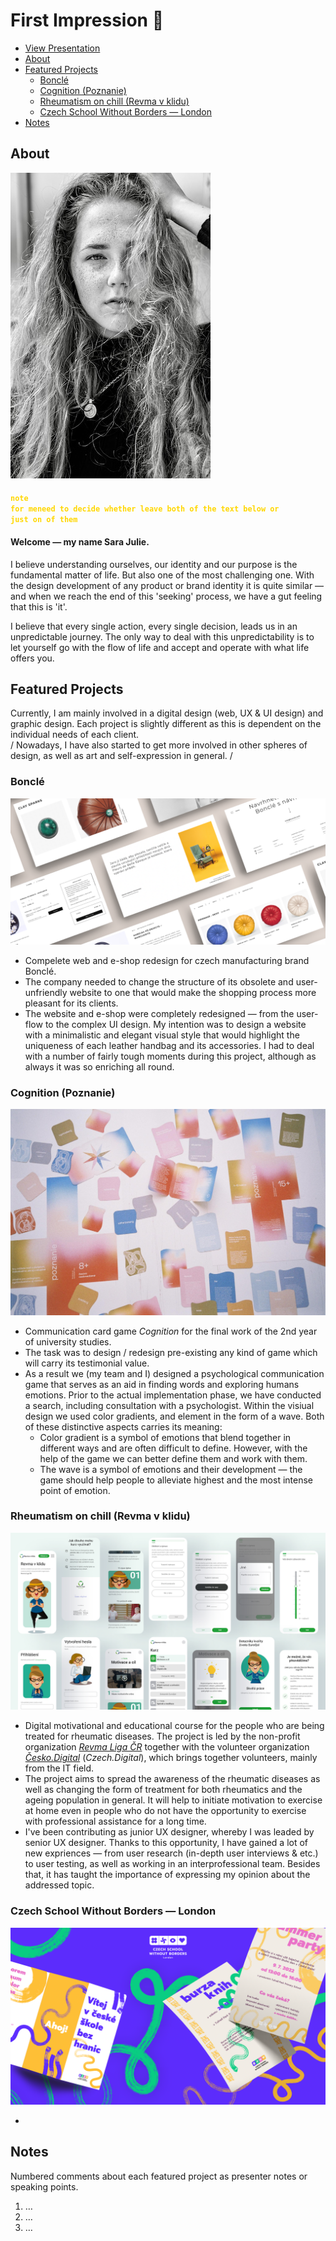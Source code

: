 # First Impression 🧿

<!-- This is a comment, only visible to the author: Add a link to your presentation. -->
<!-- Presentations do not need to be a PDF, you may link elsewhere, such as Figma, YouTube, etc. -->
<!-- Consider adding navigation to each section (About, Featured Projects, Notes, etc.) -->

- [View Presentation](img/surname-draft-first-impression-2023.pdf)
- [About](#about)
- [Featured Projects](#featured-projects)
    - [Bonclé](#bonclé)
    - [Cognition (Poznanie)](#cognition-poznanie)
    - [Rheumatism on chill (Revma v klidu)](#rheumatism-on-chill-revma-v-klidu)
    - [Czech School Without Borders — London](#czech-school-without-borders--london)
- [Notes](#notes)

## About

<!-- Consider including a headshot. We’re not designing, so keep the image width/height around 320px x 320px (square). Replace "surname" with your surname in the file name. -->

![Black and White headshot image of me, Sara](img/Black&White-headshot-image-of-me.jpeg)

#### <code style="color : gold">**note for me**need to decide whether leave both of the text below or just on of them</code>
#### Welcome — my name Sara Julie.
I believe understanding ourselves, our identity and our purpose is the fundamental matter of life. But also one of the most challenging one.
With the design development of any product or brand identity it is quite similar — and when we reach the end of this 'seeking' process, we have a gut feeling that this is 'it'. 

I believe that every single action, every single decision, leads us in an unpredictable journey. The only way to deal with this unpredictability is to let yourself go with the flow of life and accept and operate with what life offers you. 


## Featured Projects

Currently, I am mainly involved in a digital design (web, UX & UI design) and graphic design. Each project is slightly different as this is dependent on the individual needs of each client.  
/ Nowadays, I have also started to get more involved in other spheres of design, as well as art and self-expression in general. /

### Bonclé

![Showcase of webpages design for Boncle company.](img/Showcase-of-webpages-design-for-Boncle-company.png)

- Compelete web and e-shop redesign for czech manufacturing brand Bonclé. 
- The company needed to change the structure of its obsolete and user-unfriendly website to one that would make the shopping process more pleasant for its clients. 
- The website and e-shop were completely redesigned — from the user-flow to the complex UI design. My intention was to design a website with a minimalistic and elegant visual style that would highlight the uniqueness of each leather handbag and its accessories. I had to deal with a number of fairly tough moments during this project, although as always it was so enriching all round.

### Cognition (Poznanie)

![The card game Cognition laid out on the table.](img/The-card-game-Cognition-laid-out-on-the-table.jpg)

- Communication card game _Cognition_ for the final work of the 2nd year of university studies.
- The task was to design / redesign pre-existing any kind of game which will carry its testimonial value.
- As a result we (my team and I) designed a psychological communication game that serves as an aid in finding words and exploring humans emotions. Prior to the actual implementation phase, we have conducted a search, including consultation with a psychologist. Within the visiual design we used color gradients, and element in the form of a wave. Both of these distinctive aspects carries its meaning:
    - Color gradient is a symbol of emotions that blend together in different ways and are often difficult to define. However, with the help of the game we can better define them and work with them.
    - The wave is a symbol of emotions and their development — the game should help people to alleviate highest and the most intense point of emotion.

### Rheumatism on chill (Revma v klidu)

![Showcase of selected screens of the application.](img/Showcase-of-selected-screens-of-the-application.png)

- Digital motivational and educational course for the people who are being treated for rheumatic diseases. The project is led by the non-profit organization [_Revma Liga ČR_](https://www.revmaliga.cz/) together with the volunteer organization [_Česko.Digital_](https://cesko.digital/?gclid=Cj0KCQiAmNeqBhD4ARIsADsYfTez5yT8aah8tkRU4_I1avEtFvOxrTf6ypQ401lAcjK25XlKTM48HhEaAqdtEALw_wcB) (_Czech.Digital_), which brings together volunteers, mainly from the IT field.
- The project aims to spread the awareness of the rheumatic diseases as well as changing the form of treatment for both rheumatics and the ageing population in general. It will help to initiate motivation to exercise at home even in people who do not have the opportunity to exercise with professional assistance for a long time.
- I've been contributing as junior UX designer, whereby I was leaded by senior UX designer. Thanks to this opportunity, I have gained a lot of new expriences — from user research (in-depth user interviews & etc.) to user testing, as well as working in an interprofessional team. Besides that, it has taught the importance of expressing my opinion about the addressed topic.

### Czech School Without Borders — London

![Showcase of selected screens of the application.](img/Showcase-of-visual-of-Czech-School-Without-Borders-In-London.png)

- 

## Notes

Numbered comments about each featured project as presenter notes or speaking points.

1. …
2. …
3. …
<!-- And so on. -->
